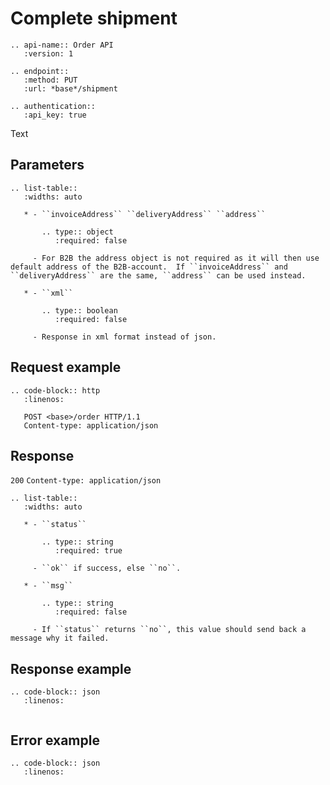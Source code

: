 # Complete shipment

```eval_rst
.. api-name:: Order API
   :version: 1

.. endpoint::
   :method: PUT
   :url: *base*/shipment

.. authentication::
   :api_key: true
```

Text

## Parameters

```eval_rst
.. list-table::
   :widths: auto

   * - ``invoiceAddress`` ``deliveryAddress`` ``address``

       .. type:: object
          :required: false

     - For B2B the address object is not required as it will then use default address of the B2B-account.  If ``invoiceAddress`` and ``deliveryAddress`` are the same, ``address`` can be used instead.

   * - ``xml``

       .. type:: boolean
          :required: false

     - Response in xml format instead of json.
```

## Request example

```eval_rst
.. code-block:: http
   :linenos:

   POST <base>/order HTTP/1.1
   Content-type: application/json

```

## Response

`200` `Content-type: application/json`

```eval_rst
.. list-table::
   :widths: auto

   * - ``status``

       .. type:: string
          :required: true

     - ``ok`` if success, else ``no``.

   * - ``msg``

       .. type:: string
          :required: false

     - If ``status`` returns ``no``, this value should send back a message why it failed.

```

## Response example

```eval_rst
.. code-block:: json
   :linenos:


```

## Error example

```eval_rst
.. code-block:: json
   :linenos:


```
